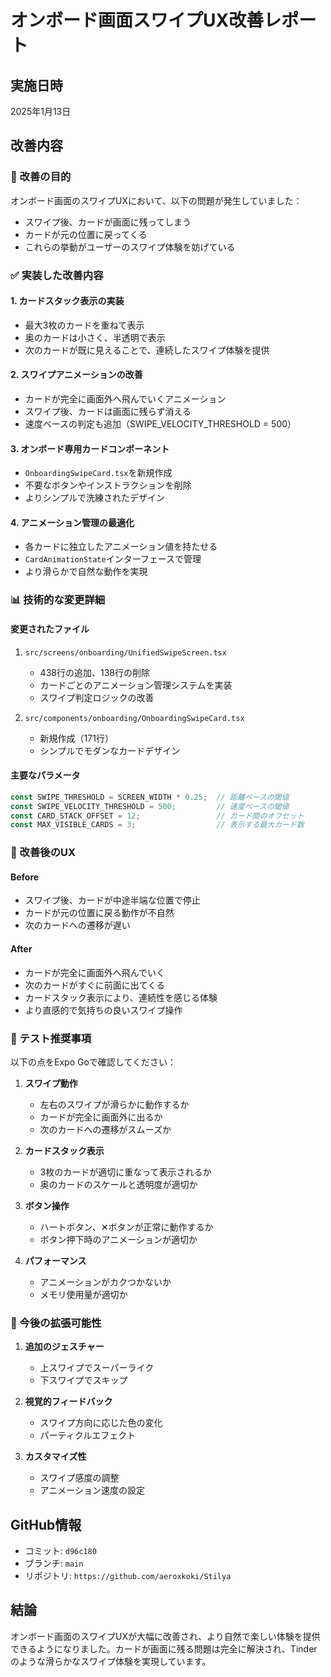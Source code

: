 # オンボード画面スワイプUX改善レポート

## 実施日時
2025年1月13日

## 改善内容

### 🎯 改善の目的
オンボード画面のスワイプUXにおいて、以下の問題が発生していました：
- スワイプ後、カードが画面に残ってしまう
- カードが元の位置に戻ってくる
- これらの挙動がユーザーのスワイプ体験を妨げている

### ✅ 実装した改善内容

#### 1. **カードスタック表示の実装**
- 最大3枚のカードを重ねて表示
- 奥のカードは小さく、半透明で表示
- 次のカードが既に見えることで、連続したスワイプ体験を提供

#### 2. **スワイプアニメーションの改善**
- カードが完全に画面外へ飛んでいくアニメーション
- スワイプ後、カードは画面に残らず消える
- 速度ベースの判定も追加（SWIPE_VELOCITY_THRESHOLD = 500）

#### 3. **オンボード専用カードコンポーネント**
- `OnboardingSwipeCard.tsx`を新規作成
- 不要なボタンやインストラクションを削除
- よりシンプルで洗練されたデザイン

#### 4. **アニメーション管理の最適化**
- 各カードに独立したアニメーション値を持たせる
- `CardAnimationState`インターフェースで管理
- より滑らかで自然な動作を実現

### 📊 技術的な変更詳細

#### 変更されたファイル
1. `src/screens/onboarding/UnifiedSwipeScreen.tsx`
   - 438行の追加、138行の削除
   - カードごとのアニメーション管理システムを実装
   - スワイプ判定ロジックの改善

2. `src/components/onboarding/OnboardingSwipeCard.tsx`
   - 新規作成（171行）
   - シンプルでモダンなカードデザイン

#### 主要なパラメータ
```typescript
const SWIPE_THRESHOLD = SCREEN_WIDTH * 0.25;  // 距離ベースの閾値
const SWIPE_VELOCITY_THRESHOLD = 500;         // 速度ベースの閾値
const CARD_STACK_OFFSET = 12;                 // カード間のオフセット
const MAX_VISIBLE_CARDS = 3;                  // 表示する最大カード数
```

### 🚀 改善後のUX

#### Before
- スワイプ後、カードが中途半端な位置で停止
- カードが元の位置に戻る動作が不自然
- 次のカードへの遷移が遅い

#### After
- カードが完全に画面外へ飛んでいく
- 次のカードがすぐに前面に出てくる
- カードスタック表示により、連続性を感じる体験
- より直感的で気持ちの良いスワイプ操作

### 📱 テスト推奨事項

以下の点をExpo Goで確認してください：

1. **スワイプ動作**
   - 左右のスワイプが滑らかに動作するか
   - カードが完全に画面外に出るか
   - 次のカードへの遷移がスムーズか

2. **カードスタック表示**
   - 3枚のカードが適切に重なって表示されるか
   - 奥のカードのスケールと透明度が適切か

3. **ボタン操作**
   - ハートボタン、✕ボタンが正常に動作するか
   - ボタン押下時のアニメーションが適切か

4. **パフォーマンス**
   - アニメーションがカクつかないか
   - メモリ使用量が適切か

### 🔧 今後の拡張可能性

1. **追加のジェスチャー**
   - 上スワイプでスーパーライク
   - 下スワイプでスキップ

2. **視覚的フィードバック**
   - スワイプ方向に応じた色の変化
   - パーティクルエフェクト

3. **カスタマイズ性**
   - スワイプ感度の調整
   - アニメーション速度の設定

## GitHub情報
- コミット: `d96c180`
- ブランチ: `main`
- リポジトリ: `https://github.com/aeroxkoki/Stilya`

## 結論
オンボード画面のスワイプUXが大幅に改善され、より自然で楽しい体験を提供できるようになりました。カードが画面に残る問題は完全に解決され、Tinderのような滑らかなスワイプ体験を実現しています。
